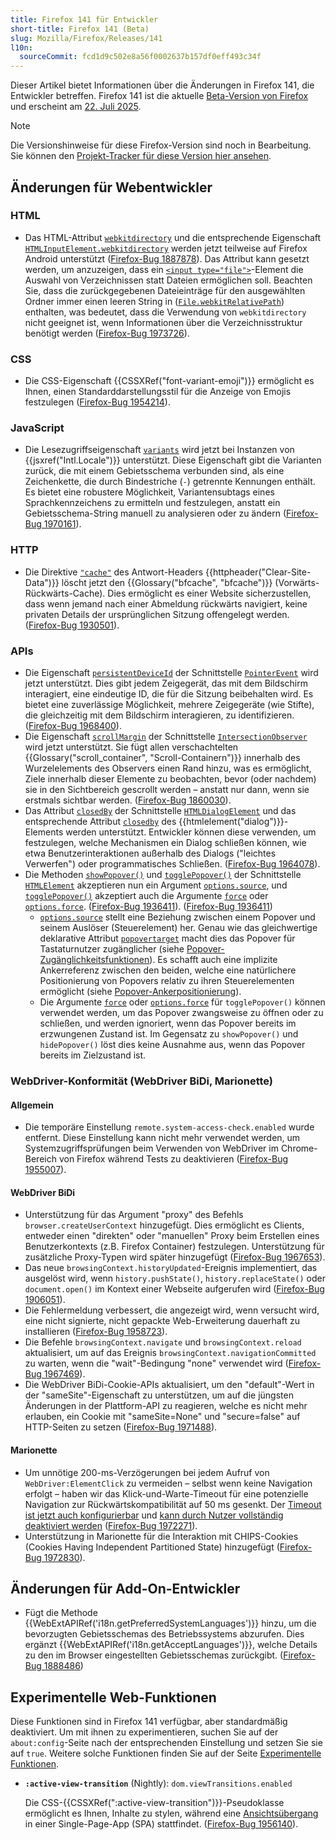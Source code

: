 ```yaml
---
title: Firefox 141 für Entwickler
short-title: Firefox 141 (Beta)
slug: Mozilla/Firefox/Releases/141
l10n:
  sourceCommit: fcd1d9c502e8a56f0002637b157df0eff493c34f
---
```


Dieser Artikel bietet Informationen über die Änderungen in Firefox 141, die Entwickler betreffen.
Firefox 141 ist die aktuelle [Beta-Version von Firefox](https://www.firefox.com/en-US/channel/desktop/#nightly) und erscheint am [22. Juli 2025](https://whattrainisitnow.com/release/?version=141).

> [!NOTE]
> Die Versionshinweise für diese Firefox-Version sind noch in Bearbeitung. Sie können den [Projekt-Tracker für diese Version hier ansehen](https://github.com/mdn/mdn/issues/698).

<!-- Autoren: Bitte heben Sie alle Überschriften hervor, für die Sie Anmerkungen schreiben -->

## Änderungen für Webentwickler

<!-- ### Entwickler-Tools -->

### HTML

- Das HTML-Attribut [`webkitdirectory`](/de/docs/Web/HTML/Reference/Elements/input/file#webkitdirectory) und die entsprechende Eigenschaft [`HTMLInputElement.webkitdirectory`](/de/docs/Web/API/HTMLInputElement/webkitdirectory) werden jetzt teilweise auf Firefox Android unterstützt ([Firefox-Bug 1887878](https://bugzil.la/1887878)).
  Das Attribut kann gesetzt werden, um anzuzeigen, dass ein [`<input type="file">`](/de/docs/Web/HTML/Reference/Elements/input/file)-Element die Auswahl von Verzeichnissen statt Dateien ermöglichen soll.
  Beachten Sie, dass die zurückgegebenen Dateieinträge für den ausgewählten Ordner immer einen leeren String in ([`File.webkitRelativePath`](/de/docs/Web/API/File/webkitRelativePath)) enthalten, was bedeutet, dass die Verwendung von `webkitdirectory` nicht geeignet ist, wenn Informationen über die Verzeichnisstruktur benötigt werden ([Firefox-Bug 1973726](https://bugzil.la/1973726)).

<!-- #### Entfernungen -->

### CSS

- Die CSS-Eigenschaft {{CSSXRef("font-variant-emoji")}} ermöglicht es Ihnen, einen Standarddarstellungsstil für die Anzeige von Emojis festzulegen ([Firefox-Bug 1954214](https://bugzil.la/1954214)).

<!-- Keine nennenswerten Änderungen. -->

<!-- #### Entfernungen -->

### JavaScript

- Die Lesezugriffseigenschaft [`variants`](/de/docs/Web/JavaScript/Reference/Global_Objects/Intl/Locale/variants) wird jetzt bei Instanzen von {{jsxref("Intl.Locale")}} unterstützt.
  Diese Eigenschaft gibt die Varianten zurück, die mit einem Gebietsschema verbunden sind, als eine Zeichenkette, die durch Bindestriche (`-`) getrennte Kennungen enthält.
  Es bietet eine robustere Möglichkeit, Variantensubtags eines Sprachkennzeichens zu ermitteln und festzulegen, anstatt ein Gebietsschema-String manuell zu analysieren oder zu ändern ([Firefox-Bug 1970161](https://bugzil.la/1970161)).

<!-- #### Entfernungen -->

<!-- ### SVG -->

<!-- #### Entfernungen -->

### HTTP

- Die Direktive [`"cache"`](/de/docs/Web/HTTP/Reference/Headers/Clear-Site-Data#cache) des Antwort-Headers {{httpheader("Clear-Site-Data")}} löscht jetzt den {{Glossary("bfcache", "bfcache")}} (Vorwärts-Rückwärts-Cache).
  Dies ermöglicht es einer Website sicherzustellen, dass wenn jemand nach einer Abmeldung rückwärts navigiert, keine privaten Details der ursprünglichen Sitzung offengelegt werden. ([Firefox-Bug 1930501](https://bugzil.la/1930501)).

<!-- #### Entfernungen -->

<!-- ### Sicherheit -->

<!-- #### Entfernungen -->

### APIs

- Die Eigenschaft [`persistentDeviceId`](/de/docs/Web/API/PointerEvent/persistentDeviceId) der Schnittstelle [`PointerEvent`](/de/docs/Web/API/PointerEvent) wird jetzt unterstützt. Dies gibt jedem Zeigegerät, das mit dem Bildschirm interagiert, eine eindeutige ID, die für die Sitzung beibehalten wird. Es bietet eine zuverlässige Möglichkeit, mehrere Zeigegeräte (wie Stifte), die gleichzeitig mit dem Bildschirm interagieren, zu identifizieren. ([Firefox-Bug 1968400](https://bugzil.la/1968400)).
- Die Eigenschaft [`scrollMargin`](/de/docs/Web/API/IntersectionObserver/scrollMargin) der Schnittstelle [`IntersectionObserver`](/de/docs/Web/API/IntersectionObserver) wird jetzt unterstützt. Sie fügt allen verschachtelten {{Glossary("scroll_container", "Scroll-Containern")}} innerhalb des Wurzelelements des Observers einen Rand hinzu, was es ermöglicht, Ziele innerhalb dieser Elemente zu beobachten, bevor (oder nachdem) sie in den Sichtbereich gescrollt werden – anstatt nur dann, wenn sie erstmals sichtbar werden. ([Firefox-Bug 1860030](https://bugzil.la/1860030)).
- Das Attribut [`closedBy`](/de/docs/Web/API/HTMLDialogElement/closedBy) der Schnittstelle [`HTMLDialogElement`](/de/docs/Web/API/HTMLDialogElement) und das entsprechende Attribut [`closedby`](/de/docs/Web/HTML/Reference/Elements/dialog#closedby) des {{htmlelement("dialog")}}-Elements werden unterstützt.
  Entwickler können diese verwenden, um festzulegen, welche Mechanismen ein Dialog schließen können, wie etwa Benutzerinteraktionen außerhalb des Dialogs ("leichtes Verwerfen") oder programmatisches Schließen.
  ([Firefox-Bug 1964078](https://bugzil.la/1964078)).
- Die Methoden [`showPopover()`](/de/docs/Web/API/HTMLElement/showPopover) und [`togglePopover()`](/de/docs/Web/API/HTMLElement/togglePopover) der Schnittstelle [`HTMLElement`](/de/docs/Web/API/HTMLElement) akzeptieren nun ein Argument [`options.source`](/de/docs/Web/API/HTMLElement/showPopover#source), und [`togglePopover()`](/de/docs/Web/API/HTMLElement/togglePopover) akzeptiert auch die Argumente [`force`](/de/docs/Web/API/HTMLElement/togglePopover#force) oder [`options.force`](/de/docs/Web/API/HTMLElement/togglePopover#force_2). ([Firefox-Bug 1936411](https://bugzil.la/1936411)).
  ([Firefox-Bug 1936411](https://bugzil.la/1936411))
  - [`options.source`](/de/docs/Web/API/HTMLElement/showPopover#source) stellt eine Beziehung zwischen einem Popover und seinem Auslöser (Steuerelement) her.
    Genau wie das gleichwertige deklarative Attribut [`popovertarget`](/de/docs/Web/HTML/Reference/Elements/button#popovertarget) macht dies das Popover für Tastaturnutzer zugänglicher (siehe [Popover-Zugänglichkeitsfunktionen](/de/docs/Web/API/Popover_API/Using#popover_accessibility_features)). Es schafft auch eine implizite Ankerreferenz zwischen den beiden, welche eine natürlichere Positionierung von Popovers relativ zu ihren Steuerelementen ermöglicht (siehe [Popover-Ankerpositionierung](/de/docs/Web/API/Popover_API/Using#popover_anchor_positioning)).
  - Die Argumente [`force`](/de/docs/Web/API/HTMLElement/togglePopover#force) oder [`options.force`](/de/docs/Web/API/HTMLElement/togglePopover#force_2) für `togglePopover()` können verwendet werden, um das Popover zwangsweise zu öffnen oder zu schließen, und werden ignoriert, wenn das Popover bereits im erzwungenen Zustand ist.
    Im Gegensatz zu `showPopover()` und `hidePopover()` löst dies keine Ausnahme aus, wenn das Popover bereits im Zielzustand ist.

<!-- #### DOM -->

<!-- #### Medien, WebRTC und Web Audio -->

<!-- #### Entfernungen -->

<!-- ### WebAssembly -->

<!-- #### Entfernungen -->

### WebDriver-Konformität (WebDriver BiDi, Marionette)

#### Allgemein

- Die temporäre Einstellung `remote.system-access-check.enabled` wurde entfernt. Diese Einstellung kann nicht mehr verwendet werden, um Systemzugriffsprüfungen beim Verwenden von WebDriver im Chrome-Bereich von Firefox während Tests zu deaktivieren ([Firefox-Bug 1955007](https://bugzil.la/1955007)).

#### WebDriver BiDi

- Unterstützung für das Argument "proxy" des Befehls `browser.createUserContext` hinzugefügt. Dies ermöglicht es Clients, entweder einen "direkten" oder "manuellen" Proxy beim Erstellen eines Benutzerkontexts (z.B. Firefox Container) festzulegen. Unterstützung für zusätzliche Proxy-Typen wird später hinzugefügt ([Firefox-Bug 1967653](https://bugzil.la/1967653)).
- Das neue `browsingContext.historyUpdated`-Ereignis implementiert, das ausgelöst wird, wenn `history.pushState()`, `history.replaceState()` oder `document.open()` im Kontext einer Webseite aufgerufen wird ([Firefox-Bug 1906051](https://bugzil.la/1906051)).
- Die Fehlermeldung verbessert, die angezeigt wird, wenn versucht wird, eine nicht signierte, nicht gepackte Web-Erweiterung dauerhaft zu installieren ([Firefox-Bug 1958723](https://bugzil.la/1958723)).
- Die Befehle `browsingContext.navigate` und `browsingContext.reload` aktualisiert, um auf das Ereignis `browsingContext.navigationCommitted` zu warten, wenn die "wait"-Bedingung "none" verwendet wird ([Firefox-Bug 1967469](https://bugzil.la/1967469)).
- Die WebDriver BiDi-Cookie-APIs aktualisiert, um den "default"-Wert in der "sameSite"-Eigenschaft zu unterstützen, um auf die jüngsten Änderungen in der Plattform-API zu reagieren, welche es nicht mehr erlauben, ein Cookie mit "sameSite=None" und "secure=false" auf HTTP-Seiten zu setzen ([Firefox-Bug 1971488](https://bugzil.la/1971488)).

#### Marionette

- Um unnötige 200-ms-Verzögerungen bei jedem Aufruf von `WebDriver:ElementClick` zu vermeiden – selbst wenn keine Navigation erfolgt – haben wir das Klick-und-Warte-Timeout für eine potenzielle Navigation zur Rückwärtskompatibilität auf 50 ms gesenkt. Der [Timeout ist jetzt auch konfigurierbar](https://firefox-source-docs.mozilla.org/testing/marionette/Prefs.html#marionette-navigate-after-click-timeout) und [kann durch Nutzer vollständig deaktiviert werden](https://firefox-source-docs.mozilla.org/testing/marionette/Prefs.html#marionette-navigate-after-click-enabled) ([Firefox-Bug 1972271](https://bugzil.la/1972271)).
- Unterstützung in Marionette für die Interaktion mit CHIPS-Cookies (Cookies Having Independent Partitioned State) hinzugefügt ([Firefox-Bug 1972830](https://bugzil.la/1972830)).

## Änderungen für Add-On-Entwickler

- Fügt die Methode {{WebExtAPIRef('i18n.getPreferredSystemLanguages')}} hinzu, um die bevorzugten Gebietsschemas des Betriebssystems abzurufen. Dies ergänzt {{WebExtAPIRef('i18n.getAcceptLanguages')}}, welche Details zu den im Browser eingestellten Gebietsschemas zurückgibt. ([Firefox-Bug 1888486](https://bugzil.la/1888486))

<!-- ### Entfernungen -->

<!-- ### Weitere -->

## Experimentelle Web-Funktionen

Diese Funktionen sind in Firefox 141 verfügbar, aber standardmäßig deaktiviert.
Um mit ihnen zu experimentieren, suchen Sie auf der `about:config`-Seite nach der entsprechenden Einstellung und setzen Sie sie auf `true`.
Weitere solche Funktionen finden Sie auf der Seite [Experimentelle Funktionen](/de/docs/Mozilla/Firefox/Experimental_features).

- **`:active-view-transition`** (Nightly): `dom.viewTransitions.enabled`

  Die CSS-{{CSSXRef(":active-view-transition")}}-Pseudoklasse ermöglicht es Ihnen, Inhalte zu stylen, während eine [Ansichtsübergang](/de/docs/Web/API/View_Transition_API) in einer Single-Page-App (SPA) stattfindet. ([Firefox-Bug 1956140](https://bugzil.la/1956140)).
